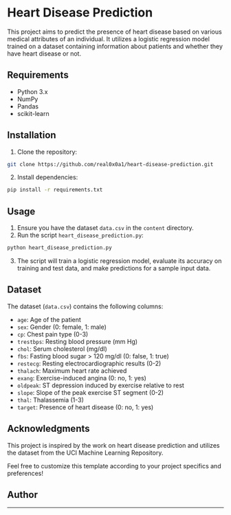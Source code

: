 # Heart Disease Prediction

This project aims to predict the presence of heart disease based on various medical attributes of an individual. It utilizes a logistic regression model trained on a dataset containing information about patients and whether they have heart disease or not.

## Requirements

- Python 3.x
- NumPy
- Pandas
- scikit-learn

## Installation

1. Clone the repository:

```bash
git clone https://github.com/real0x0a1/heart-disease-prediction.git
```

2. Install dependencies:

```bash
pip install -r requirements.txt
```

## Usage

1. Ensure you have the dataset `data.csv` in the `content` directory.
2. Run the script `heart_disease_prediction.py`:

```bash
python heart_disease_prediction.py
```

3. The script will train a logistic regression model, evaluate its accuracy on training and test data, and make predictions for a sample input data.

## Dataset

The dataset (`data.csv`) contains the following columns:

- `age`: Age of the patient
- `sex`: Gender (0: female, 1: male)
- `cp`: Chest pain type (0-3)
- `trestbps`: Resting blood pressure (mm Hg)
- `chol`: Serum cholesterol (mg/dl)
- `fbs`: Fasting blood sugar > 120 mg/dl (0: false, 1: true)
- `restecg`: Resting electrocardiographic results (0-2)
- `thalach`: Maximum heart rate achieved
- `exang`: Exercise-induced angina (0: no, 1: yes)
- `oldpeak`: ST depression induced by exercise relative to rest
- `slope`: Slope of the peak exercise ST segment (0-2)
- `thal`: Thalassemia (1-3)
- `target`: Presence of heart disease (0: no, 1: yes)

## Acknowledgments

This project is inspired by the work on heart disease prediction and utilizes the dataset from the UCI Machine Learning Repository.

Feel free to customize this template according to your project specifics and preferences!

## Author



---
